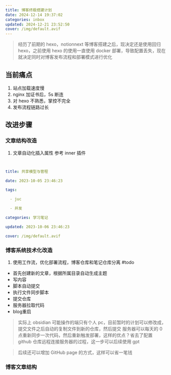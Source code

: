 ```yaml
---
title: 博客终极搭建计划
date: 2024-12-14 19:37:02
categories: inbox
updated: 2024-12-21 23:52:50
cover: /img/default.avif
---
```

> 经历了前期的 hexo，notionnext 等博客搭建之后，现决定还是使用回归 hexo，之前使用 hexo 的使用一直使用 docker 部署，导致配置丢失，现在就决定同时对博客发布流程和部署模式进行优化

## 当前痛点

1. 站点加载速度慢
2. nginx 加证书后，5s 断连
3. 对 hexo 不熟悉，掌控不完全
4. 发布流程链路过长

## 改进步骤

### 文章结构改造

1. 文章自动化插入属性 参考 inner 插件

```yaml


title: 共享模型与管程

date: 2023-10-05 23:46:23

tags:

  - juc

  - 并发

categories: 学习笔记

updated: 2023-10-06 23:46:23

cover: /img/default.avif


```

### 博客系统技术化改造

1. 使用工作流，优化部署流程，博客仓库和笔记仓库分离 #todo

- 首先创建新的文章，根据所属目录自动生成主题
- 写内容
- 脚本自动提交
- 执行文件同步脚本
- 提交仓库
- 服务器拉取代码
- blog重启

> 实际上 obsidian 可能操作的端只有个人 pc，目前暂时的计划可以修改成，提交文件之后自动的复制文件到新的仓库，然后提交
> 服务器可以每天的 0 点重新同步一次代码，然后重新触发部署，这样的优点？省去了配置 github 仓库远程连接服务器的过程，这一步可以后续使用 gpt

> 后续还可以增加 GitHub page 的方式，这样可以省一笔钱

### 博客文章结构
